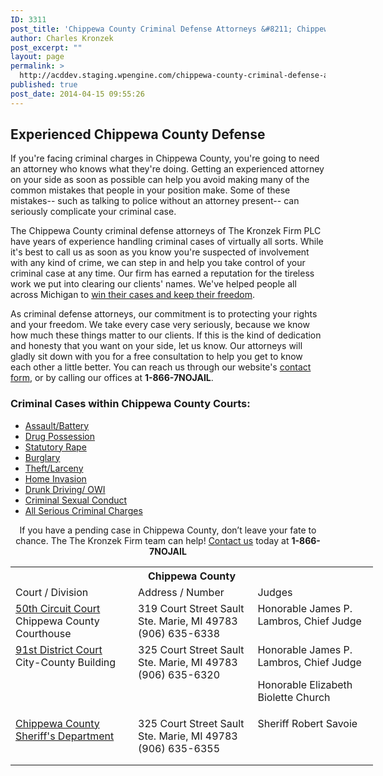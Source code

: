 ```yaml
---
ID: 3311
post_title: 'Chippewa County Criminal Defense Attorneys &#8211; Chippewa Trial Lawyers'
author: Charles Kronzek
post_excerpt: ""
layout: page
permalink: >
  http://acddev.staging.wpengine.com/chippewa-county-criminal-defense-attorneys-chippewa-trial-lawyers.html
published: true
post_date: 2014-04-15 09:55:26
---
```

<h2>Experienced Chippewa County Defense</h2>
If you're facing criminal charges in Chippewa County, you're going to need an attorney who knows what they're doing. Getting an experienced attorney on your side as soon as possible can help you avoid making many of the common mistakes that people in your position make. Some of these mistakes-- such as talking to police without an attorney present-- can seriously complicate your criminal case.

The Chippewa County criminal defense attorneys of The Kronzek Firm PLC have years of experience handling criminal cases of virtually all sorts. While it's best to call us as soon as you know you're suspected of involvement with any kind of crime, we can step in and help you take control of your criminal case at any time. Our firm has earned a reputation for the tireless work we put into clearing our clients' names. We've helped people all across Michigan to <a href="http://acddev.staging.wpengine.com/proven-results.html">win their cases and keep their freedom</a>.

As criminal defense attorneys, our commitment is to protecting your rights and your freedom. We take every case very seriously, because we know how much these things matter to our clients. If this is the kind of dedication and honesty that you want on your side, let us know. Our attorneys will gladly sit down with you for a free consultation to help you get to know each other a little better. You can reach us through our website's <a href="http://acddev.staging.wpengine.com/contact-us.html">contact form</a>, or by calling our offices at <strong>1-866-7NOJAIL</strong>.
<h3>Criminal Cases within Chippewa County Courts:</h3>
<ul>
 	<li><a href="http://acddev.staging.wpengine.com/assault-charges.html">Assault/Battery</a></li>
 	<li><a href="http://acddev.staging.wpengine.com/drug-charges.html">Drug Possession</a></li>
 	<li><a title="Michigan Statutory Rape Attorneys" href="http://www.sexcrimeattorneys.com/michigan/sex-crimes/rape-and-statutory-rape">Statutory Rape</a></li>
 	<li><a href="http://acddev.staging.wpengine.com/burglary-crimes.html">Burglary</a></li>
 	<li><a href="http://acddev.staging.wpengine.com/theft-charges.html">Theft/Larceny</a></li>
 	<li><a title="Michigan Home Invasion Attorneys" href="http://acddev.staging.wpengine.com/home-invasion-attorneys-university-of-michigan-football-player-charged-with-home-invasion.html">Home Invasion</a></li>
 	<li><a href="http://acddev.staging.wpengine.com/drunk-driving.html">Drunk Driving/ OWI</a></li>
 	<li><a href="http://acddev.staging.wpengine.com/sex-crimes.html">Criminal Sexual Conduct</a></li>
 	<li><a href="http://acddev.staging.wpengine.com/">All Serious Criminal Charges</a></li>
</ul>
<p style="text-align: center;">If you have a pending case in Chippewa County, don’t leave your fate to chance. The The Kronzek Firm team can help! <a href="http://acddev.staging.wpengine.com/contact-us.html">Contact us</a> today at <strong>1-866-7NOJAIL</strong></p>

<table class="districts" style="width: 580px !important;" cellspacing="0">
<tbody>
<tr>
<th colspan="3">Chippewa County</th>
</tr>
<tr class="subjects">
<td width="225">Court / Division</td>
<td width="225">Address / Number</td>
<td width="225">Judges</td>
</tr>
<tr>
<td valign="top"><a href="https://www.chippewacountymi.gov/50th-circuit-court">50th Circuit Court
</a>Chippewa County Courthouse</td>
<td valign="top">319 Court Street
Sault Ste. Marie, MI 49783
(906) 635-6338</td>
<td valign="top">Honorable James P. Lambros, Chief Judge</td>
</tr>
<tr>
<td valign="top"><a href="http://www.chippewacountymi.gov/DC_directory.html">91st District Court
</a>City-County Building</td>
<td valign="top">325 Court Street
Sault Ste. Marie, MI 49783
(906) 635-6320</td>
<td valign="top">Honorable James P. Lambros, Chief Judge

Honorable Elizabeth Biolette Church</td>
</tr>
<tr>
<td valign="top"><a href="https://www.chippewacountymi.gov/sheriff-office">Chippewa County Sheriff's Department</a></td>
<td valign="top">325 Court Street
Sault Ste. Marie, MI 49783
(906) 635-6355</td>
<td valign="top">Sheriff Robert Savoie

&nbsp;</td>
</tr>
</tbody>
</table>
